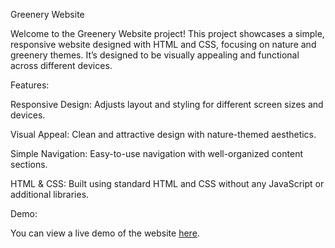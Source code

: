 Greenery Website

Welcome to the Greenery Website project! This project showcases a simple, responsive website designed with HTML and CSS, focusing on nature and greenery themes. It’s designed to be visually appealing and functional across different devices.

Features:

Responsive Design: Adjusts layout and styling for different screen sizes and devices.

Visual Appeal: Clean and attractive design with nature-themed aesthetics.

Simple Navigation: Easy-to-use navigation with well-organized content sections.

HTML & CSS: Built using standard HTML and CSS without any JavaScript or additional libraries.

Demo:

You can view a live demo of the website [here]( https://kareenakhan05.github.io/web/).
